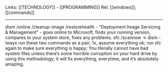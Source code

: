 Links: [[TECHNOLOGY]] - [[PROGRAMMING]]
Rel: [[windows]]; [[commands]]

--- 
dism /online /cleanup-image /restorehealth - "Deployment Image Servicing & Management" - goes online to Microsoft, finds your running version, compares to your system store, fixes any problems.
sfc /scannow -> dism - lways run these two commands as a pair; 1x, assume everything ok; run sfc again to make sure everything is happy; You literally cannot have bad system files unless there’s some horrible corruption on your hard drive by using this methodology; it will fix everything, everytime, and it’s absolutely amazing.